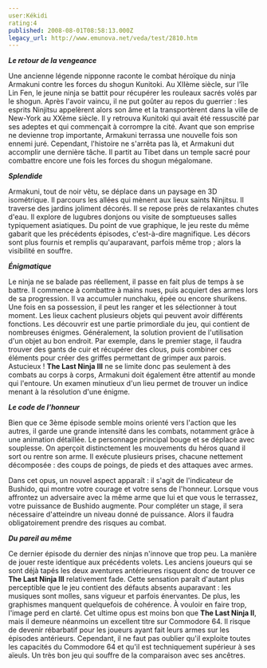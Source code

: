 ```yaml
---
user:Kékidi
rating:4
published: 2008-08-01T08:58:13.000Z
legacy_url: http://www.emunova.net/veda/test/2810.htm
---
```

_**Le retour de la vengeance**_  

Une ancienne légende nipponne raconte le combat héroïque du ninja Armakuni contre les forces du shogun Kunitoki. Au XIIème siècle, sur l'île Lin Fen, le jeune ninja se battit pour récupérer les rouleaux sacrés volés par le shogun. Après l'avoir vaincu, il ne put goûter au repos du guerrier : les esprits Ninjitsu appelèrent alors son âme et la transportèrent dans la ville de New-York au XXème siècle. Il y retrouva Kunitoki qui avait été ressuscité par ses adeptes et qui commençait à corrompre la cité. Avant que son emprise ne devienne trop importante, Armakuni terrassa une nouvelle fois son ennemi juré. Cependant, l'histoire ne s'arrêta pas là, et Armakuni dut accomplir une dernière tâche. Il partit au Tibet dans un temple sacré pour combattre encore une fois les forces du shogun mégalomane.  

  

_**Splendide**_  

Armakuni, tout de noir vêtu, se déplace dans un paysage en 3D isométrique. Il parcours les allées qui mènent aux lieux saints Ninjitsu. Il traverse des jardins joliment décorés. Il se repose près de relaxantes chutes d'eau. Il explore de lugubres donjons ou visite de somptueuses salles typiquement asiatiques. Du point de vue graphique, le jeu reste du même gabarit que les précédents épisodes, c'est-à-dire magnifique. Les décors sont plus fournis et remplis qu'auparavant, parfois même trop ; alors la visibilité en souffre.  

  

_**Énigmatique**_  

Le ninja ne se balade pas réellement, il passe en fait plus de temps à se battre. Il commence à combattre à mains nues, puis acquiert des armes lors de sa progression. Il va accumuler nunchaku, épée ou encore shurikens. Une fois en sa possession, il peut les ranger et les sélectionner à tout moment. Les lieux cachent plusieurs objets qui peuvent avoir différents fonctions. Les découvrir est une partie primordiale du jeu, qui contient de nombreuses énigmes. Généralement, la solution provient de l'utilisation d'un objet au bon endroit. Par exemple, dans le premier stage, il faudra trouver des gants de cuir et récupérer des clous, puis combiner ces éléments pour créer des griffes permettant de grimper aux parois. Astucieux ! **The Last Ninja III** ne se limite donc pas seulement à des combats au corps à corps, Armakuni doit également être attentif au monde qui l'entoure. Un examen minutieux d'un lieu permet de trouver un indice menant à la résolution d'une énigme.  

  

_**Le code de l'honneur**_  

Bien que ce 3ème épisode semble moins orienté vers l'action que les autres, il garde une grande intensité dans les combats, notamment grâce à une animation détaillée. Le personnage principal bouge et se déplace avec souplesse. On aperçoit distinctement les mouvements du héros quand il sort ou rentre son arme. Il exécute plusieurs prises, chacune nettement décomposée : des coups de poings, de pieds et des attaques avec armes.   

Dans cet opus, un nouvel aspect apparaît : il s'agit de l'indicateur de Bushido, qui montre votre courage et votre sens de l'honneur. Lorsque vous affrontez un adversaire avec la même arme que lui et que vous le terrassez, votre puissance de Bushido augmente. Pour compléter un stage, il sera nécessaire d'atteindre un niveau donné de puissance. Alors il faudra obligatoirement prendre des risques au combat.  

  

_**Du pareil au même**_  

Ce dernier épisode du dernier des ninjas n'innove que trop peu. La manière de jouer reste identique aux précédents volets. Les anciens joueurs qui se sont déjà tapés les deux aventures antérieures risquent donc de trouver ce **The Last Ninja III** relativement fade. Cette sensation paraît d'autant plus perceptible que le jeu contient des défauts absents auparavant : les musiques sont molles, sans vigueur et parfois énervantes. De plus, les graphismes manquent quelquefois de cohérence. À vouloir en faire trop, l'image perd en clarté. Cet ultime opus est moins bon que **The Last Ninja II**, mais il demeure néanmoins un excellent titre sur Commodore 64\. Il risque de devenir rébarbatif pour les joueurs ayant fait leurs armes sur les épisodes antérieurs. Cependant, il ne faut pas oublier qu'il exploite toutes les capacités du Commodore 64 et qu'il est techniquement supérieur à ses aïeuls. Un très bon jeu qui souffre de la comparaison avec ses ancêtres.